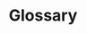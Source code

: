 ---
title: "Glossary"
linkTitle: "Glossary"
weight: 30
type: "docs"
layout: "glossary"
description: "A glossary that explains smart machine and Viam-specific jargon."
card:
  name: reference
  weight: 10
  title: Glossary
---